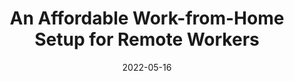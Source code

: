 ---
date: 2022-05-16
draft: true
permalink: false
publisher: sitepointdotcom
tags:
  - productivity
  - meta
target_url: https://www.sitepoint.com/an-affordable-work-from-home-setup-for-remote-workers/
title: An Affordable Work-from-Home Setup for Remote Workers
---